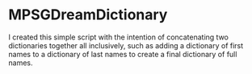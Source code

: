 # MPSGDreamDictionary

I created this simple script with the intention of concatenating two dictionaries together all inclusively, such as adding a dictionary of first names to a dictionary of last names to create a final dictionary of full names.
